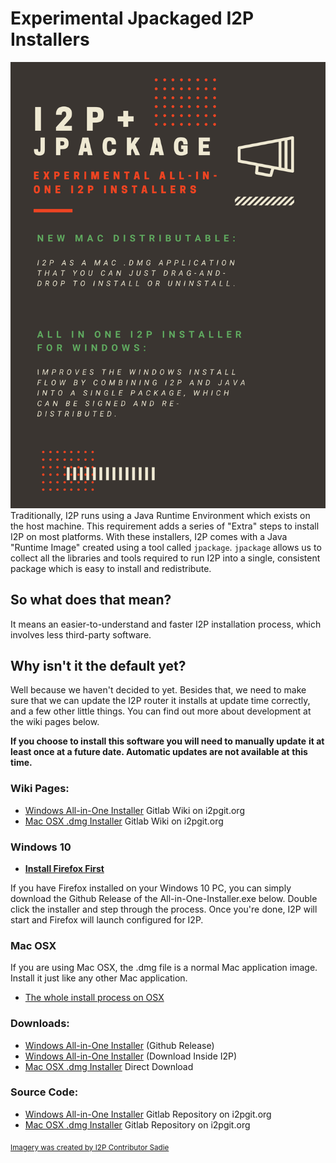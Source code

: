 # Experimental Jpackaged I2P Installers

![Experimental Installers](installers.png)
Traditionally, I2P runs using a Java Runtime Environment which exists on
the host machine. This requirement adds a series of "Extra" steps to
install I2P on most platforms. With these installers, I2P comes with a
Java "Runtime Image" created using a tool called `jpackage`. `jpackage`
allows us to collect all the libraries and tools required to run I2P
into a single, consistent package which is easy to install and redistribute. 

## So what does that mean?

It means an easier-to-understand and faster I2P installation process,
which involves less third-party software.

## Why isn't it the default yet?

Well because we haven't decided to yet. Besides that, we need to make sure
that we can update the I2P router it installs at update time correctly,
and a few other little things. You can find out more about development at
the wiki pages below.

**If you choose to install this software you will need to manually update**
**it at least once at a future date. Automatic updates are not available at**
**this time.**

### Wiki Pages:

 - [Windows All-in-One Installer](https://i2pgit.org/i2p-hackers/i2p.firefox/-/wikis/All-in-One-I2P-Installer-for-Windows) Gitlab Wiki on i2pgit.org
 - [Mac OSX .dmg Installer](https://i2pgit.org/i2p-hackers/i2p-jpackage-mac/-/wikis/New-Mac-Distributable) Gitlab Wiki on i2pgit.org

### Windows 10

 - **[Install Firefox First](https://www.mozilla.org/en-US/firefox/windows/)**

If you have Firefox installed on your Windows 10 PC, you can simply
download the Github Release of the All-in-One-Installer.exe below. Double
click the installer and step through the process. Once you're done, I2P
will start and Firefox will launch configured for I2P.

### Mac OSX

If you are using Mac OSX, the .dmg file is a normal Mac application image.
Install it just like any other Mac application.

- [The whole install process on OSX](osx.html)

### Downloads:

 - [Windows All-in-One Installer](https://github.com/eyedeekay/i2p/releases/tag/latest) (Github Release)
 - [Windows All-in-One Installer](http://ekm3fu6fr5pxudhwjmdiea5dovc3jdi66hjgop4c7z7dfaw7spca.b32.i2p//I2P-Profile-Installer.exe) (Download Inside I2P)
 - [Mac OSX .dmg Installer](https://muwire.com/downloads/I2P-0.9.49-10.dmg) Direct Download

### Source Code:

 - [Windows All-in-One Installer](https://i2pgit.org/i2p-hackers/i2p.firefox/) Gitlab Repository on i2pgit.org
 - [Mac OSX .dmg Installer](https://i2pgit.org/i2p-hackers/i2p-jpackage-mac/) Gitlab Repository on i2pgit.org

<sub>[Imagery was created by I2P Contributor Sadie](https://i2p.medium.com/workflows-and-experimental-installers-b32ba7255ed5)</sub>